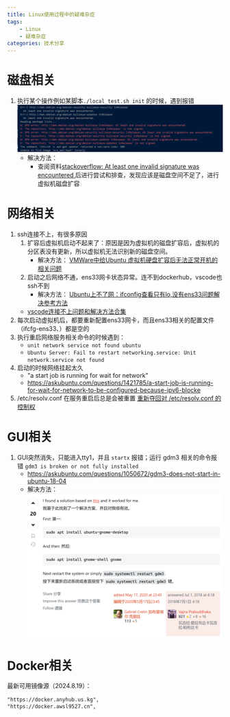 ```yaml
---
title: Linux使用过程中的疑难杂症
tags: 
    - Linux
    - 疑难杂症
categories: 技术分享
---
```

# 磁盘相关
1. 执行某个操作例如某脚本`./local_test.sh init` 的时候，遇到报错
    ![alt text](image-329.png)
    - 解决方法：
        - 查阅资料[stackoverflow: At least one invalid signature was encountered
](https://stackoverflow.com/questions/62473932/at-least-one-invalid-signature-was-encountered)后进行尝试和排查，发现应该是磁盘空间不足了，进行虚拟机磁盘扩容
# 网络相关
1. ssh连接不上，有很多原因
    1. 扩容后虚拟机启动不起来了：原因是因为虚拟机的磁盘扩容后，虚拟机的分区表没有更新，所以虚拟机无法识别新的磁盘空间。
        - 解决方法：
    [VMWare中给Ubuntu 虚拟机硬盘扩容后无法正常开机的相关问题](https://blog.csdn.net/Alan_Walker688/article/details/131889313)
    2. 启动之后网络不通，ens33网卡状态异常。连不到dockerhub，vscode也ssh不到
        - 解决方法：
    [Ubuntu上不了网：ifconfig查看只有lo,没有ens33问题解决参考方法](https://blog.csdn.net/qq_41969790/article/details/103222251)
    - [vscode连接不上问题和解决方法合集](https://blog.csdn.net/White_lies/article/details/124093530)
2. 每次启动虚拟机后，都要重新配置ens33网卡，而且ens33相关的配置文件（ifcfg-ens33、）都是空的
3. 执行重启网络服务相关命令的时候遇到：
    - `unit network service not found ubuntu`
    - `Ubuntu Server: Fail to restart networking.service: Unit network.service not found`
4. 启动的时候网络挂起太久
    - "a start job is running for wait for network"
    - https://askubuntu.com/questions/1421785/a-start-job-is-running-for-wait-for-network-to-be-configured-because-ipv6-blocke
5. /etc/resolv.conf 在服务重启后总是会被重置
[重新夺回对 /etc/resolv.conf 的控制权](https://icloudnative.io/posts/resolvconf-tutorial/#2-networkmanager)
# GUI相关
1. GUI突然消失，只能进入tty1，并且 `startx` 报错；运行 gdm3 相关的命令报错 `gdm3 is broken or not fully installed`
    - https://askubuntu.com/questions/1050672/gdm3-does-not-start-in-ubuntu-18-04
    - 解决方法：![alt text](image-371.png)

# Docker相关
最新可用镜像源（2024.8.19）：
```
"https://docker.anyhub.us.kg",
"https://docker.awsl9527.cn",
```
